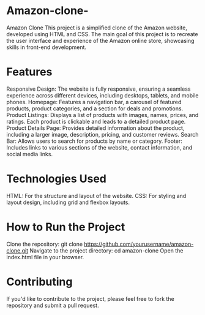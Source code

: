 # Amazon-clone-
Amazon Clone
This project is a simplified clone of the Amazon website, developed using HTML and CSS. The main goal of this project is to recreate the user interface and experience of the Amazon online store, showcasing skills in front-end development.

# Features
Responsive Design: The website is fully responsive, ensuring a seamless experience across different devices, including desktops, tablets, and mobile phones.
Homepage: Features a navigation bar, a carousel of featured products, product categories, and a section for deals and promotions.
Product Listings: Displays a list of products with images, names, prices, and ratings. Each product is clickable and leads to a detailed product page.
Product Details Page: Provides detailed information about the product, including a larger image, description, pricing, and customer reviews.
Search Bar: Allows users to search for products by name or category.
Footer: Includes links to various sections of the website, contact information, and social media links.

# Technologies Used
HTML: For the structure and layout of the website.
CSS: For styling and layout design, including grid and flexbox layouts.

# How to Run the Project
Clone the repository: git clone https://github.com/yourusername/amazon-clone.git
Navigate to the project directory: cd amazon-clone
Open the index.html file in your browser.

# Contributing
If you'd like to contribute to the project, please feel free to fork the repository and submit a pull request.
